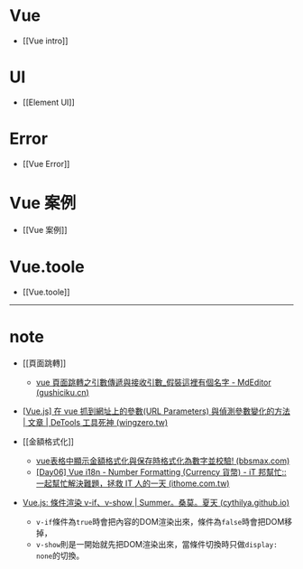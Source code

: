 # Vue
- [[Vue intro]]


# UI
- [[Element UI]]


# Error
- [[Vue Error]]

# Vue 案例
- [[Vue 案例]]

# Vue.toole
- [[Vue.toole]]


---
# note

- [[頁面跳轉]]
	- [vue 頁面跳轉之引數傳遞與接收引數_假裝這裡有個名字 - MdEditor (gushiciku.cn)](https://www.gushiciku.cn/pl/g8NM/zh-tw)


- [[Vue.js] 在 vue 抓到網址上的參數(URL Parameters) 與偵測參數變化的方法 | 文章 | DeTools 工具死神 (wingzero.tw)](https://tools.wingzero.tw/article/sn/323)


- [[金額格式化]]
	- [vue表格中顯示金額格式化與保存時格式化為數字並校驗! (bbsmax.com)](https://www.bbsmax.com/A/kvJ314RAdg/)
	- [[Day06] Vue i18n - Number Formatting (Currency 貨幣) - iT 邦幫忙::一起幫忙解決難題，拯救 IT 人的一天 (ithome.com.tw)](https://ithelp.ithome.com.tw/articles/10268784)


- [Vue.js: 條件渲染 v-if、v-show | Summer。桑莫。夏天 (cythilya.github.io)](https://cythilya.github.io/2017/04/22/vue-conditional-rendering/)
	- `v-if`條件為`true`時會把內容的DOM渲染出來，條件為`false`時會把DOM移掉，
	- `v-show`則是一開始就先把DOM渲染出來，當條件切換時只做`display: none`的切換。

